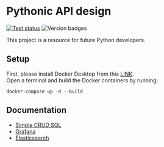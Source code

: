 # Pythonic API design
[![Test status](https://github.com/philippabele/pythonic-api-design/workflows/Test/badge.svg)][test]
![Version badges](https://img.shields.io/badge/Python-3.6%7C3.7%7C3.8%7C3.9-brightgreen)

This project is a resource for future Python developers.

[test]:https://github.com/philippabele/pythonic-api-design/actions/workflows/pytest.yaml

## Setup
First, please install Docker Desktop from this [LINK](https://docs.docker.com/desktop/#download-and-install).\
Open a terminal and build the Docker containers by running:
~~~~
docker-compose up -d --build
~~~~


## Documentation

- [Simple CRUD SQL][]
- [Grafana][]
- [Elasticsearch][]


[Simple CRUD SQL]: https://github.com/philippabele/pythonic-api-design/blob/development/01_simple_crud_sql/crud-sql.MD
[Grafana]: https://github.com/philippabele/pythonic-api-design/blob/development/03_grafana_monitoring/monitoring.MD
[Elasticsearch]: https://github.com/philippabele/pythonic-api-design/blob/development/02_simple_elastic_logging/elastic.MD
